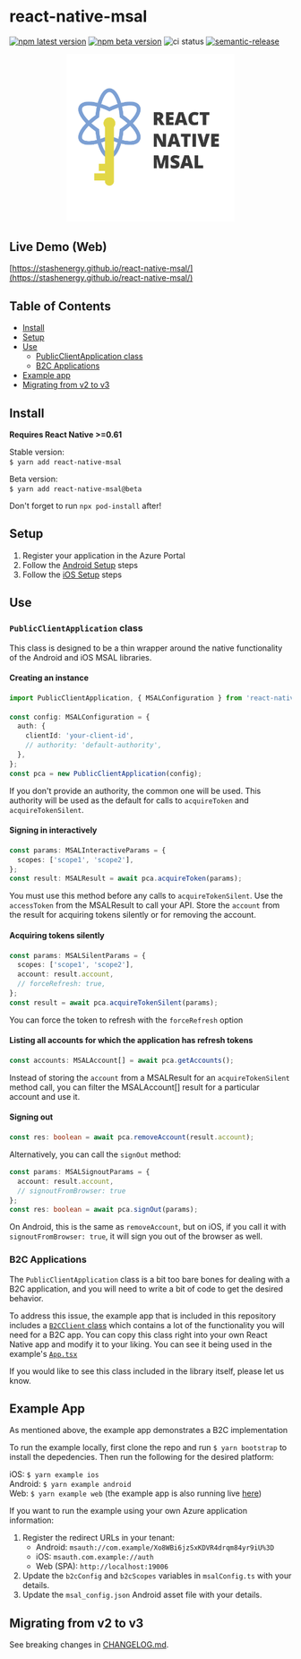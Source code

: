 # react-native-msal

[![npm latest version](https://img.shields.io/npm/v/react-native-msal/latest.svg)](https://www.npmjs.com/package/react-native-msal)
[![npm beta version](https://img.shields.io/npm/v/react-native-msal/beta.svg)](https://www.npmjs.com/package/react-native-msal)
![ci status](https://github.com/stashenergy/react-native-msal/workflows/CI/badge.svg)
[![semantic-release](https://img.shields.io/badge/%20%20%F0%9F%93%A6%F0%9F%9A%80-semantic--release-e10079.svg)](https://github.com/semantic-release/semantic-release)

<p align="center">
  <img src="_assets/ReactNativeMSALLogo.png" width="300">
</p>

## Live Demo (Web)

[https://stashenergy.github.io/react-native-msal/](https://stashenergy.github.io/react-native-msal/)

## Table of Contents

- [Install](#install)
- [Setup](#setup)
- [Use](#use)
  - [PublicClientApplication class](#publicClientApplication-class)
  - [B2C Applications](#b2c-applications)
- [Example app](#example-app)
- [Migrating from v2 to v3](#migrating-from-v2-to-v3)

## Install

**Requires React Native >=0.61**

Stable version:  
`$ yarn add react-native-msal`

Beta version:  
`$ yarn add react-native-msal@beta`

Don't forget to run `npx pod-install` after!

## Setup

1. Register your application in the Azure Portal
2. Follow the [Android Setup](/docs/android_setup.md) steps
3. Follow the [iOS Setup](/docs/ios_setup.md) steps

## Use

### `PublicClientApplication` class

This class is designed to be a thin wrapper around the native functionality of the Android and iOS MSAL libraries.

#### Creating an instance

```typescript
import PublicClientApplication, { MSALConfiguration } from 'react-native-msal';

const config: MSALConfiguration = {
  auth: {
    clientId: 'your-client-id',
    // authority: 'default-authority',
  },
};
const pca = new PublicClientApplication(config);
```

If you don't provide an authority, the common one will be used. This authority will be used as the default for calls to `acquireToken` and `acquireTokenSilent`.

#### Signing in interactively

```typescript
const params: MSALInteractiveParams = {
  scopes: ['scope1', 'scope2'],
};
const result: MSALResult = await pca.acquireToken(params);
```

You must use this method before any calls to `acquireTokenSilent`.
Use the `accessToken` from the MSALResult to call your API.
Store the `account` from the result for acquiring tokens silently or for removing the account.

#### Acquiring tokens silently

```typescript
const params: MSALSilentParams = {
  scopes: ['scope1', 'scope2'],
  account: result.account,
  // forceRefresh: true,
};
const result = await pca.acquireTokenSilent(params);
```

You can force the token to refresh with the `forceRefresh` option

#### Listing all accounts for which the application has refresh tokens

```typescript
const accounts: MSALAccount[] = await pca.getAccounts();
```

Instead of storing the `account` from a MSALResult for an `acquireTokenSilent` method call, you can filter the MSALAccount[] result for a particular account and use it.

#### Signing out

```typescript
const res: boolean = await pca.removeAccount(result.account);
```

Alternatively, you can call the `signOut` method:

```typescript
const params: MSALSignoutParams = {
  account: result.account,
  // signoutFromBrowser: true
};
const res: boolean = await pca.signOut(params);
```

On Android, this is the same as `removeAccount`, but on iOS, if you call it with `signoutFromBrowser: true`, it will sign you out of the browser as well.

### B2C Applications

The `PublicClientApplication` class is a bit too bare bones for dealing with a B2C application, and you will need to write a bit of code to get the desired behavior.

To address this issue, the example app that is included in this repository includes a [`B2CClient` class](./example/src/b2cClient.ts) which contains a lot of the functionality you will need for a B2C app. You can copy this class right into your own React Native app and modify it to your liking. You can see it being used in the example's [`App.tsx`](./example/src/App.tsx)

If you would like to see this class included in the library itself, please let us know.

## Example App

As mentioned above, the example app demonstrates a B2C implementation

To run the example locally, first clone the repo and run `$ yarn bootstrap` to install the depedencies. Then run the following for the desired platform:

iOS: `$ yarn example ios`  
Android: `$ yarn example android`  
Web: `$ yarn example web` (the example app is also running live [here](https://stashenergy.github.io/react-native-msal/))

If you want to run the example using your own Azure application information:

1. Register the redirect URLs in your tenant:
   - Android: `msauth://com.example/Xo8WBi6jzSxKDVR4drqm84yr9iU%3D`
   - iOS: `msauth.com.example://auth`
   - Web (SPA): `http://localhost:19006`
1. Update the `b2cConfig` and `b2cScopes` variables in `msalConfig.ts` with your details.
1. Update the `msal_config.json` Android asset file with your details.

## Migrating from v2 to v3

See breaking changes in [CHANGELOG.md](CHANGELOG.md#300).
